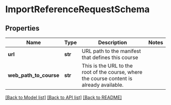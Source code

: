 # ImportReferenceRequestSchema

## Properties
Name | Type | Description | Notes
------------ | ------------- | ------------- | -------------
**url** | **str** | URL path to the manifest that defines this course | 
**web_path_to_course** | **str** | This is the URL to the root of the course, where the course content is already available. | 

[[Back to Model list]](../README.md#documentation-for-models) [[Back to API list]](../README.md#documentation-for-api-endpoints) [[Back to README]](../README.md)


